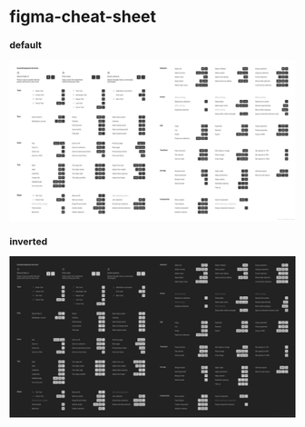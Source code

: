 # figma-cheat-sheet

### default

![](https://raw.githubusercontent.com/y047aka/figma-cheat-sheet/main/images/default.png)

### inverted

![](https://raw.githubusercontent.com/y047aka/figma-cheat-sheet/main/images/inverted.png)
